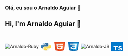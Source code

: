 ### Olá, eu sou o Arnaldo Aguiar 👋
## Hi, I'm Arnaldo Aguiar 👋
<!--<div align="center">
  <a href="https://github.com/arnaldoaguiarp">
  <img height="180em" src="https://github-readme-stats.vercel.app/api?username=arnaldoaguiarp&show_icons=true&theme=dracula&include_all_commits=true&count_private=true"/>
  <img height="180em" src="https://github-readme-stats.vercel.app/api/top-langs/?username=arnaldoaguiarp&layout=compact&langs_count=7&theme=dracula"/>
</div>-->
##
<div style="display: inline_block"><br>
  <img align="center" alt="Arnaldo-Ruby" height="30" width="40" src="https://cdn.jsdelivr.net/gh/devicons/devicon/icons/ruby/ruby-original.svg">
    <img align="center" alt="Arnaldo-Python" height="30" width="40" src="https://raw.githubusercontent.com/devicons/devicon/master/icons/python/python-original.svg">
  <img align="center" alt="Arnaldo-HTML" height="30" width="40" src="https://raw.githubusercontent.com/devicons/devicon/master/icons/html5/html5-original.svg">
  <img align="center" alt="Arnaldo-CSS" height="30" width="40" src="https://raw.githubusercontent.com/devicons/devicon/master/icons/css3/css3-original.svg">
  <img align="center" alt="Arnaldo-JS" height="30" width="40" src="https://cdn.jsdelivr.net/gh/devicons/devicon/icons/javascript/javascript-original.svg">
  <img align="center" alt="Arnaldo-Ts" height="30" width="40" src="https://raw.githubusercontent.com/devicons/devicon/master/icons/typescript/typescript-plain.svg">
  <!--<img align="right" alt="Arnaldo-pic" height="150" style="border-radius:50px;" src="https://cdn.discordapp.com/attachments/745992449109000292/908190926332100648/download20211104000617.png">-->
</div>

<!--
**arnaldoaguiarp/arnaldoaguiarp** is a ✨ _special_ ✨ repository because its `README.md` (this file) appears on your GitHub profile.

Here are some ideas to get you started:

- 🔭 I’m currently working on ...
- 🌱 I’m currently learning ...
- 👯 I’m looking to collaborate on ...
- 🤔 I’m looking for help with ...
- 💬 Ask me about ...
- 📫 How to reach me: ...
- 😄 Pronouns: ...
- ⚡ Fun fact: ...
-->
